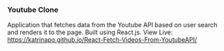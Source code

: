 ### Youtube Clone

Application that fetches data from the Youtube API based on user search and renders it to the page. Built using React.js. View Live: https://katrinapo.github.io/React-Fetch-Videos-From-YoutubeAPI/
